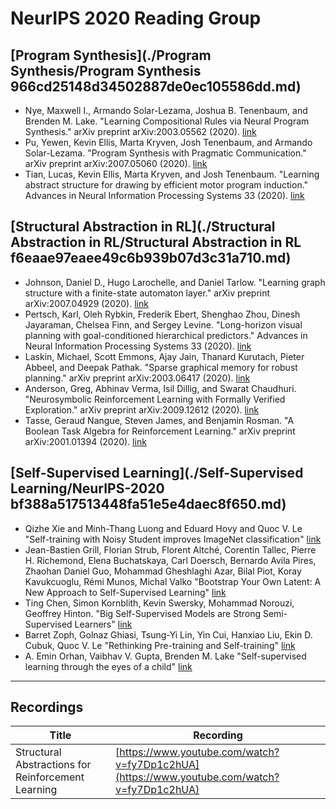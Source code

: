 # NeurIPS 2020 Reading Group

## [Program Synthesis](./Program Synthesis/Program Synthesis 966cd25148d34502887de0ec105586dd.md)
- Nye, Maxwell I., Armando Solar-Lezama, Joshua B. Tenenbaum, and Brenden M. Lake. "Learning Compositional Rules via Neural Program Synthesis." arXiv preprint arXiv:2003.05562 (2020). [link](https://arxiv.org/abs/2003.05562)
- Pu, Yewen, Kevin Ellis, Marta Kryven, Josh Tenenbaum, and Armando Solar-Lezama. "Program Synthesis with Pragmatic Communication." arXiv preprint arXiv:2007.05060 (2020). [link](https://arxiv.org/abs/2007.05060)
- Tian, Lucas, Kevin Ellis, Marta Kryven, and Josh Tenenbaum. "Learning abstract structure for drawing by efficient motor program induction." Advances in Neural Information Processing Systems 33 (2020). [link](https://arxiv.org/abs/2008.03519)

## [Structural Abstraction in RL](./Structural Abstraction in RL/Structural Abstraction in RL f6eaae97eaee49c6b939b07d3c31a710.md)
- Johnson, Daniel D., Hugo Larochelle, and Daniel Tarlow. "Learning graph structure with a finite-state automaton layer." arXiv preprint arXiv:2007.04929 (2020). [link](https://arxiv.org/abs/2007.04929)
- Pertsch, Karl, Oleh Rybkin, Frederik Ebert, Shenghao Zhou, Dinesh Jayaraman, Chelsea Finn, and Sergey Levine. "Long-horizon visual planning with goal-conditioned hierarchical predictors." Advances in Neural Information Processing Systems 33 (2020). [link](https://arxiv.org/abs/2006.13205)
- Laskin, Michael, Scott Emmons, Ajay Jain, Thanard Kurutach, Pieter Abbeel, and Deepak Pathak. "Sparse graphical memory for robust planning." arXiv preprint arXiv:2003.06417 (2020). [link](https://arxiv.org/abs/2003.06417)
- Anderson, Greg, Abhinav Verma, Isil Dillig, and Swarat Chaudhuri. "Neurosymbolic Reinforcement Learning with Formally Verified Exploration." arXiv preprint arXiv:2009.12612 (2020). [link](https://arxiv.org/abs/2009.12612)
- Tasse, Geraud Nangue, Steven James, and Benjamin Rosman. "A Boolean Task Algebra for Reinforcement Learning." arXiv preprint arXiv:2001.01394 (2020). [link](https://arxiv.org/abs/2001.01394)

## [Self-Supervised Learning](./Self-Supervised Learning/NeurIPS-2020 bf388a517513448fa51e5e4daec8f650.md)
- Qizhe Xie and Minh-Thang Luong and Eduard Hovy and Quoc V. Le "Self-training with Noisy Student improves ImageNet classification" [link](https://arxiv.org/abs/1911.04252)
- Jean-Bastien Grill, Florian Strub, Florent Altché, Corentin Tallec, Pierre H. Richemond, Elena Buchatskaya, Carl Doersch, Bernardo Avila Pires, Zhaohan Daniel Guo, Mohammad Gheshlaghi Azar, Bilal Piot, Koray Kavukcuoglu, Rémi Munos, Michal Valko "Bootstrap Your Own Latent: A New Approach to Self-Supervised Learning" [link](https://arxiv.org/abs/2006.07733#:~:text=Bootstrap%20your%20own%20latent%3A%20A%20new%20approach%20to%20self%2Dsupervised%20Learning,-Jean%2DBastien%20Grill&text=We%20introduce%20Bootstrap%20Your%20Own,and%20learn%20from%20each%20other)
- Ting Chen, Simon Kornblith, Kevin Swersky, Mohammad Norouzi, Geoffrey Hinton. "Big Self-Supervised Models are Strong Semi-Supervised Learners" [link](https://arxiv.org/abs/2006.10029)
- Barret Zoph, Golnaz Ghiasi, Tsung-Yi Lin, Yin Cui, Hanxiao Liu, Ekin D. Cubuk, Quoc V. Le "Rethinking Pre-training and Self-training" [link](https://arxiv.org/abs/2006.06882)
- A. Emin Orhan, Vaibhav V. Gupta, Brenden M. Lake "Self-supervised learning through the eyes of a child" [link](https://arxiv.org/abs/2007.16189)

---
## Recordings
| Title | Recording |
| ----- | --------- |
| Structural Abstractions for Reinforcement Learning | [https://www.youtube.com/watch?v=fy7Dp1c2hUA](https://www.youtube.com/watch?v=fy7Dp1c2hUA) |
